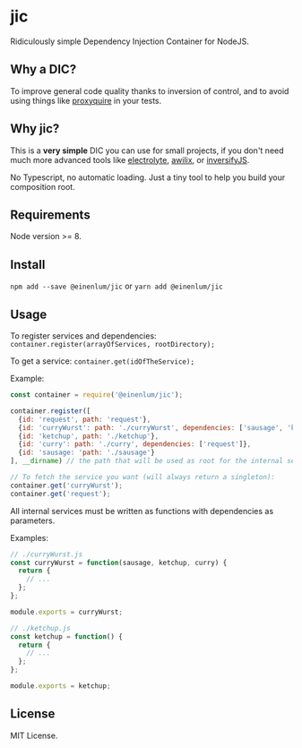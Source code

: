 # jic

Ridiculously simple Dependency Injection Container for NodeJS.

## Why a DIC?

To improve general code quality thanks to inversion of control, and to avoid using things like [proxyquire](https://www.npmjs.com/package/proxyquire) in your tests.

## Why jic?

This is a **very simple** DIC you can use for small projects, if you don't need much more advanced tools like [electrolyte](https://github.com/jaredhanson/electrolyte), [awilix](https://github.com/jeffijoe/awilix), or [inversifyJS](http://inversify.io/).

No Typescript, no automatic loading. Just a tiny tool to help you build your composition root.

## Requirements

Node version >= 8.

## Install

`npm add --save @einenlum/jic` or `yarn add @einenlum/jic`

## Usage

To register services and dependencies: `container.register(arrayOfServices, rootDirectory);`

To get a service: `container.get(idOfTheService);`

Example:

```js
const container = require('@einenlum/jic');

container.register([
  {id: 'request', path: 'request'},
  {id: 'curryWurst': path: './curryWurst', dependencies: ['sausage', 'ketchup', 'curry']},
  {id: 'ketchup', path: './ketchup'},
  {id: 'curry': path: './curry', dependencies: ['request']},
  {id: 'sausage: 'path: './sausage'}
], __dirname) // the path that will be used as root for the internal services

// To fetch the service you want (will always return a singleton):
container.get('curryWurst');
container.get('request');
```

All internal services must be written as functions with
dependencies as parameters.

Examples:

```js
// ./curryWurst.js
const curryWurst = function(sausage, ketchup, curry) {
  return {
    // ...
  };
};

module.exports = curryWurst;
```

```js
// ./ketchup.js
const ketchup = function() {
  return {
    // ...
  };
};

module.exports = ketchup;
```

## License

MIT License.
